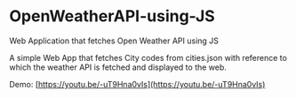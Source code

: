 # OpenWeatherAPI-using-JS
Web Application that fetches Open Weather API using JS

A simple Web App that fetches City codes from cities.json with reference to which the weather API is fetched and displayed to the web.

Demo: [https://youtu.be/-uT9Hna0vIs](https://youtu.be/-uT9Hna0vIs)